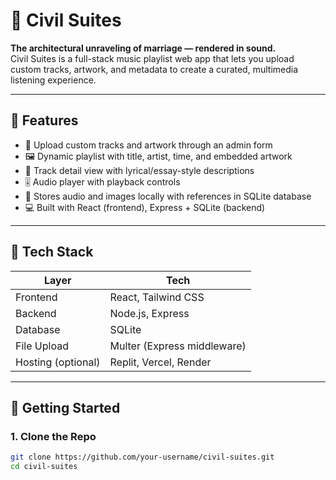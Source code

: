 # 🎼 Civil Suites

**The architectural unraveling of marriage — rendered in sound.**  
Civil Suites is a full-stack music playlist web app that lets you upload custom tracks, artwork, and metadata to create a curated, multimedia listening experience.

---

## 🌟 Features

- 🎵 Upload custom tracks and artwork through an admin form
- 🖼️ Dynamic playlist with title, artist, time, and embedded artwork
- 📖 Track detail view with lyrical/essay-style descriptions
- 🎚️ Audio player with playback controls
- 📁 Stores audio and images locally with references in SQLite database
- 💻 Built with React (frontend), Express + SQLite (backend)

---

## 🧠 Tech Stack

| Layer      | Tech                  |
|------------|-----------------------|
| Frontend   | React, Tailwind CSS   |
| Backend    | Node.js, Express      |
| Database   | SQLite                |
| File Upload | Multer (Express middleware) |
| Hosting (optional) | Replit, Vercel, Render |

---

## 🚀 Getting Started

### 1. Clone the Repo

```bash
git clone https://github.com/your-username/civil-suites.git
cd civil-suites
